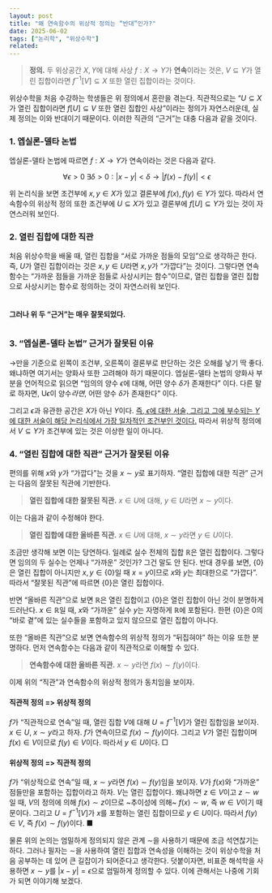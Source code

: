 ```yaml
---
layout: post
title: "왜 연속함수의 위상적 정의는 “반대”인가?"
date: 2025-06-02
tags: ["논리학", "위상수학"]
related:
---
```


> **정의.** 두 위상공간 $X, Y$에 대해 사상 $f: X \to Y$가 **연속**이라는 것은, $V \subseteq Y$가 열린 집합이라면 $f^{-1}[V] \subseteq X$ 또한 열린 집합이라는 것이다.

위상수학을 처음 수강하는 학생들은 위 정의에서 혼란을 겪는다. 직관적으로는 “$U \subseteq X$가 열린 집합이라면 $f[U] \subseteq V$ 또한 열린 집합인 사상”이라는 정의가 자연스러운데, 실제 정의는 이와 반대이기 때문이다. 이러한 직관의 “근거”는 대충 다음과 같을 것이다.

### 1. 엡실론-델타 논법

엡실론-델타 논법에 따르면 $f: X \to Y$가 연속이라는 것은 다음과 같다.

$$
\forall \epsilon > 0 \; \exists \delta > 0 : |x - y| < \delta \rightarrow |f(x) - f(y)| < \epsilon
$$

위 논리식을 보면 조건부에 $x, y \in X$가 있고 결론부에 $f(x), f(y) \in Y$가 있다. 따라서 연속함수의 위상적 정의 또한 조건부에 $U \subseteq X$가 있고 결론부에 $f[U] \subseteq Y$가 있는 것이 자연스러워 보인다.

### 2. 열린 집합에 대한 직관

처음 위상수학을 배울 때, 열린 집합을 “서로 가까운 점들의 모임”으로 생각하곤 한다. 즉, $U$가 열린 집합이라는 것은 $x, y \in U$라면 $x, y$가 “가깝다”는 것이다. 그렇다면 연속함수는 “가까운 점들을 가까운 점들로 사상시키는 함수”이므로, 열린 집합을 열린 집합으로 사상시키는 함수로 정의하는 것이 자연스러워 보인다.

<div style="margin: 2.5em 0;">
</div>

**그러나 위 두 “근거”는 매우 잘못되었다.**

<div style="margin: 2.5em 0;">
</div>

### 3. “엡실론-델타 논법” 근거가 잘못된 이유

$\rightarrow$만을 기준으로 왼쪽이 조건부, 오른쪽이 결론부로 판단하는 것은 오해를 낳기 딱 좋다. 왜냐하면 여기서는 양화사 또한 고려해야 하기 때문이다. 엡실론-델타 논법의 양화사 부분을 언어적으로 읽으면 “임의의 양수 $\epsilon$에 대해, 어떤 양수 $\delta$가 존재한다” 이다. 다른 말로 하자면, U$\epsilon$이 양수*라면*, 어떤 양수 $\delta$가 존재한다” 이다.

그리고 $\epsilon$과 유관한 공간은 $X$가 아닌 $Y$이다. <u>즉, $\epsilon$에 대한 서술, 그리고 그에 부수되는 $Y$에 대한 서술이 해당 논리식에서 가장 일차적인 조건부인 것이다.</u> 따라서 위상적 정의에서 $V \subseteq Y$가 조건부에 있는 것은 이상한 일이 아니다.

### 4. “열린 집합에 대한 직관” 근거가 잘못된 이유

편의를 위해 $x$와 $y$가 “가깝다”는 것을 $x \sim y$로 표기하자. “열린 집합에 대한 직관” 근거는 다음의 잘못된 직관에 기반한다.

> **열린 집합에 대한 잘못된 직관.** $x \in U$에 대해, $y \in U$라면 $x \sim y$이다.

이는 다음과 같이 수정해야 한다.

> **열린 집합에 대한 올바른 직관.** $x \in U$에 대해, $x \sim y$라면 $y \in U$이다.

조금만 생각해 보면 이는 당연하다. 일례로 실수 전체의 집합 $\mathbb{R}$은 열린 집합이다. 그렇다면 임의의 두 실수는 언제나 “가까운” 것인가? 그건 말도 안 된다. 반대 경우를 보면, $\{ 0 \}$은 열린 집합이 아니지만 $x, y \in \{ 0 \}$일 때 $x = y$이므로 $x$와 $y$는 최대한으로 “가깝다”. 따라서 “잘못된 직관”에 따르면 $\{ 0 \}$은 열린 집합이다.

반면 “올바른 직관”으로 보면 $\mathbb{R}$은 열린 집합이고 $\{ 0 \}$은 열린 집합이 아닌 것이 분명하게 드러난다. $x \in \mathbb{R}$일 때, $x$와 “가까운” 실수 $y$는 자명하게 $\mathbb{R}$에 포함된다. 한편 $\{ 0 \}$은 $0$의 “바로 곁”에 있는 실수들을 포함하고 있지 않으므로 열린 집합이 아니다.

또한 “올바른 직관”으로 보면 연속함수의 위상적 정의가 “뒤집혀야” 하는 이유 또한 분명하다. 먼저 연속함수는 다음과 같이 직관적으로 이해할 수 있다.

> **연속함수에 대한 올바른 직관.** $x \sim y$라면 $f(x) \sim f(y)$이다.

이제 위의 “직관”과 연속함수의 위상적 정의가 동치임을 보이자.

#### 직관적 정의 => 위상적 정의

$f$가 “직관적으로 연속”일 때, 열린 집합 $V$에 대해 $U = f^{-1}[V]$가 열린 집합임을 보이자. $x \in U$, $x \sim y$라고 하자. $f$가 연속이므로 $f(x) \sim f(y)$이다. 그리고 $V$가 열린 집합이며 $f(x) \in V$이므로 $f(y) \in V$이다. 따라서 $y \in U$이다. □

#### 위상적 정의 => 직관적 정의

$f$가 “위상적으로 연속”일 때, $x \sim y$라면 $f(x) \sim f(y)$임을 보이자. $V$가 $f(x)$와 “가까운” 점들만을 포함하는 집합이라고 하자. $V$는 열린 집합이다. 왜냐하면 $z \in V$이고 $z \sim w$일 때, $V$의 정의에 의해 $f(x) \sim z$이므로 ~추이성에 의해~ $f(x) \sim w$, 즉 $w \in V$이기 때문이다. 그리고 $U = f^{-1}[V]$가 $x$를 포함하는 열린 집합이므로 $y \in U$이다. 따라서 $f(y) \in V$, 즉 $f(x) \sim f(y)$이다. ■

물론 위의 논의는 엄밀하게 정의되지 않은 관계 $\sim$을 사용하기 때문에 조금 석연찮기는 하다. 그러나 필자는 $\sim$을 사용하여 열린 집합과 연속성을 이해하는 것이 위상수학을 처음 공부하는 데 있어 큰 길잡이가 되어준다고 생각한다. 덧붙이자면, 비표준 해석학을 사용하면 $x \sim y$를 $|x - y| = \epsilon$으로 엄밀하게 정의할 수 있다. 이에 관해서는 나중에 기회가 되면 이야기해 보겠다.